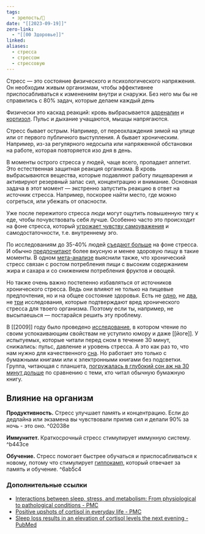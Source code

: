```yaml
---
tags:
  - зрелость/🌱
date: "[[2023-09-19]]"
zero-link:
  - "[[00 Здоровье]]"
linked: 
aliases:
  - стресса
  - стрессом
  - стрессовую
---
```

Стресс — это состояние физического и психологического напряжения. Он необходим живым организмам, чтобы эффективнее приспосабливаться к изменениям внутри и снаружи. Без него мы бы не справились с 80% задач, которые делаем каждый день

Физически это каскад реакций:  кровь выбрасывается [адреналин](Адреналин.md) и [кортизол](Кортизол.md). Пульс и дыхание учащаются, мышцы напрягаются.

Стресс бывает острым. Например, от переохлаждения зимой на улице или от первого публичного выступления. А бывает хроническим. Например, из-за регулярного недосыпа или напряженной обстановки на работе, которая повторяется изо дня в день.

В моменты острого стресса у людей, чаще всего, пропадает аппетит. Это естественная защитная реакция организма. В кровь выбрасываются вещества, которые подавляют работу пищеварения и активируют резервный запас сил, концентрацию и внимание. Основная задача в этот момент — экстренно запустить реакцию в ответ на источник стресса. Например, поскорее найти место, где можно согреться, или убежать от опасности.

Уже после пережитого стресса люди могут ощутить повышенную тягу к еде, чтобы почувствовать себя лучше. Особенно часто это происходит на фоне стресса, который [угрожает чувству самоуважения](https://pubmed.ncbi.nlm.nih.gov/20298730/) и самодостаточности, т.е. внутреннему эго.

По исследованиям до 35-40% людей [съедают больше](https://www.tandfonline.com/doi/full/10.1080/17437199.2021.1923406) на фоне стресса. И обычно [предпочитают](https://journals.sagepub.com/doi/full/10.1177/1359105317697813) более вкусную и менее здоровую пищу в такие моменты. В одном [мета-анализе](https://nutritionj.biomedcentral.com/articles/10.1186/s12937-020-00609-w) выяснили также, что хронический стресс связан с ростом потребления пищи с высоким содержанием жира и сахара и со снижением потребления фруктов и овощей.

Но также очень важно постепенно избавляться от источников хронического стресса. Ведь они влияют не только на пищевые предпочтения, но и на общее состояние здоровья. Есть не [одно](https://rsdjournal.org/index.php/rsd/article/view/26449), не [два](https://journals.plos.org/plosone/article?id=10.1371/journal.pone.0163245#sec023), не [три](https://www.researchgate.net/publication/316191886_Association_between_psychosocial_stress_and_hypertension_a_systematic_review_and_meta-analysis) исследования, которые подтверждают вред хронического стресса для твоего организма. Поэтому если ты, например, не высыпаешься — постарайся решить эту проблему.

В [[2009]] году было проведено [исследование](https://www.researchgate.net/publication/229431397_Stress_Management_Strategies_For_Students_The_Immediate_Effects_Of_Yoga_Humor_And_Reading_On_Stress), в котором чтение по своим успокаивающим свойствам не уступило юмору и даже [[йоге]]. У испытуемых, которые читали перед сном в течение 30 минут, снижались: пульс, давление и уровень стресса. А это как раз то, что нам нужно для качественного [сна](Сон.md). Но работает это только с бумажными книгами или к электронными книгами без подсветки. Группа, читающая с планшета, [погружалась в глубокий сон аж на 30 минут дольше](https://www.ncbi.nlm.nih.gov/pubmed/27448477) по сравнению с теми, кто читал обычную бумажную книгу.
## Влияние на организм
**Продуктивность.** Стресс улучшает память и концентрацию. Если до дедлайна или экзамена вы чувствовали прилив сил и делали 90% за ночь - это оно. ^02038e

**Иммунитет.** Краткосрочный стресс стимулирует иммунную систему. ^b443ce

**Обучение.** Стресс помогает быстрее обучаться и приспосабливаться к новому, потому что стимулирует [гиппокамп](Гиппокамп.md), который отвечает за память и обучение. ^6ab5c4

### Дополнительные ссылки
- [Interactions between sleep, stress, and metabolism: From physiological to pathological conditions - PMC](https://www.ncbi.nlm.nih.gov/pmc/articles/PMC4688585/)
- [Positive upshots of cortisol in everyday life - PMC](https://www.ncbi.nlm.nih.gov/pmc/articles/PMC4868668/)
- [Sleep loss results in an elevation of cortisol levels the next evening - PubMed](https://www.ncbi.nlm.nih.gov/pubmed/9415946)